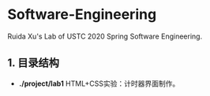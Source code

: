 # Software-Engineering

Ruida Xu's Lab of USTC 2020 Spring Software Engineering.



## 1. 目录结构

* **./project/lab1** HTML+CSS实验：计时器界面制作。


